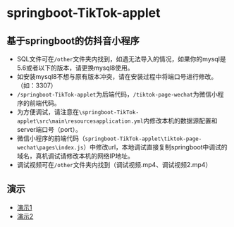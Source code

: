 # springboot-TikTok-applet
 ## 基于springboot的仿抖音小程序

* SQL文件可在`/other`文件夹内找到，如遇无法导入的情况，如果你的mysql是5.6或者以下的版本，请更换mysql8使用。
* 如安装mysql8不想与原有版本冲突，请在安装过程中将端口号进行修改。（如：3307）
* `/springboot-TikTok-applet`为后端代码，`/tiktok-page-wechat`为微信小程序的前端代码。
* 为方便调试，请注意在`\springboot-TikTok-applet\src\main\resourcesapplication.yml`内修改本机的数据源配置和server端口号（port）。
* 微信小程序的前端代码（`springboot-TikTok-applet\tiktok-page-wechat\pages\index.js`）中修改url，本地调试直接复制springboot中调试的域名，真机调试请修改本机的网络IP地址。
* 调试视频可在`/other`文件夹内找到（调试视频.mp4、调试视频2.mp4）
## 演示
* [演示1](https://github.com/yosoroQ/springboot-TikTok-applet/blob/main/other/%E6%BC%94%E7%A4%BA2.png)
* [演示2](https://github.com/yosoroQ/springboot-TikTok-applet/blob/main/other/%E6%BC%94%E7%A4%BA1.png)
